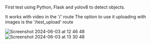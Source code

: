 First test using Python, Flask and yolov8 to detect objects.

It works with video in the '/' route
The option to use it uploading with images is the '/test_upload' route

![Screenshot 2024-06-03 at 12 46 48](https://github.com/Warszawa1/object_detection/assets/48474962/48b60b04-fa3d-4f43-859b-409df4d6a66e)
![Screenshot 2024-06-03 at 13 30 48](https://github.com/Warszawa1/object_detection/assets/48474962/7ea6d91c-6a90-4601-9acf-95f9d08225ce)
